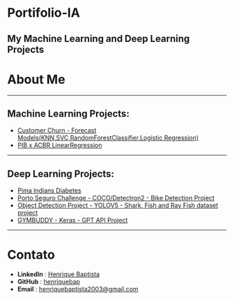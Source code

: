 # Portifolio-IA
My Machine Learning and Deep Learning Projects
---
# About Me

---
## Machine Learning Projects:
- [Customer Churn - Forecast Models(KNN,SVC,RandomForestClassifier,Logistic Regression)](https://github.com/henriquebap/Machine_Learning_HB/blob/main/chekpoint2/ExercicioClassificacaoAula.ipynb)
- [PIB x ACBR LinearRegression](https://github.com/henriquebap/Machine_Learning_HB/blob/main/chekpoint2/PIBxACBR_LinearRegression.ipynb)


---
## Deep Learning Projects:
- [Pima Indians Diabetes](https://github.com/henriquebap/Machine_Learning_HB/tree/main/Keras)
- [Porto Seguro Challenge - COCO/Detectron2 - Bike Detection Project](https://github.com/henriquebap/R-CNN-OD-Sprint)
- [Object Detection Project - YOLOV5 - Shark, Fish and Ray Fish dataset project](https://github.com/henriquebap/YoloV5-Shark-Detection)
- [GYMBUDDY - Keras - GPT API Project](https://github.com/henriquebap/GYMBUDDY-IA)


---
# Contato
- **LinkedIn** : [Henrique Baptista](https://www.linkedin.com/in/henrique-baptista777/)
- **GitHub** : [henriquebap](https://github.com/henriquebap)
- **Email** : [henriquebaptista2003@gmail.com](mailto:henriquebaptista2003@gmail.com)
